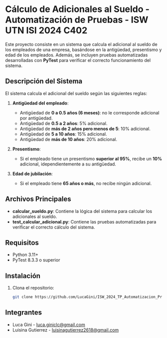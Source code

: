 # Cálculo de Adicionales al Sueldo - Automatización de Pruebas - ISW UTN ISI 2024 C402

Este proyecto consiste en un sistema que calcula el adicional al sueldo de los empleados de una empresa, basándose en la antigüedad, presentismo y edad de los empleados. Además, se incluyen pruebas automatizadas desarrolladas con **PyTest** para verificar el correcto funcionamiento del sistema.

## Descripción del Sistema

El sistema calcula el adicional del sueldo según las siguientes reglas:

1. **Antigüedad del empleado**:
   - Antigüedad de **0 a 0.5 años (6 meses)**: no le corresponde adicional por antigüedad.
   - Antigüedad de **0.5 a 2 años**: 5% adicional.
   - Antigüedad de **más de 2 años pero menos de 5**: 10% adicional.
   - Antigüedad de **5 a 10 años**: 15% adicional.
   - Antigüedad de **más de 10 años**: 20% adicional.

3. **Presentismo**:
   - Si el empleado tiene un presentismo **superior al 95%**, recibe un **10%** adicional, idependientemente a su antigüedad.

4. **Edad de jubilación**:
   - Si el empleado tiene **65 años o más**, no recibe ningún adicional.

## Archivos Principales

- **calcular_sueldo.py**: Contiene la lógica del sistema para calcular los adicionales al sueldo.
- **test_calcular_adicional.py**: Contiene las pruebas automatizadas para verificar el correcto cálculo del sistema.

## Requisitos

- Python 3.11+
- PyTest 8.3.3 o superior

## Instalación

1. Clona el repositorio:
   ```bash
   git clone https://github.com/LucaGini/ISW_2024_TP_Automatizacion_Pruebas.git

## Integrantes
- Luca Gini - luca.giniclc@gmail.com
- Luisina Gutierrez - luisinagutierrez2618@gmail.com
